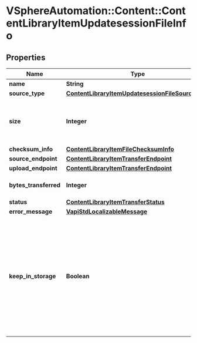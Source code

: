 # VSphereAutomation::Content::ContentLibraryItemUpdatesessionFileInfo

## Properties
Name | Type | Description | Notes
------------ | ------------- | ------------- | -------------
**name** | **String** | The name of the file. | 
**source_type** | [**ContentLibraryItemUpdatesessionFileSourceType**](ContentLibraryItemUpdatesessionFileSourceType.md) |  | 
**size** | **Integer** | The file size, in bytes as received by the server. This {@term field} is guaranteed to be set when the server has completely received the file. | [optional] 
**checksum_info** | [**ContentLibraryItemFileChecksumInfo**](ContentLibraryItemFileChecksumInfo.md) |  | [optional] 
**source_endpoint** | [**ContentLibraryItemTransferEndpoint**](ContentLibraryItemTransferEndpoint.md) |  | [optional] 
**upload_endpoint** | [**ContentLibraryItemTransferEndpoint**](ContentLibraryItemTransferEndpoint.md) |  | [optional] 
**bytes_transferred** | **Integer** | The number of bytes of this file that have been received by the server. | 
**status** | [**ContentLibraryItemTransferStatus**](ContentLibraryItemTransferStatus.md) |  | 
**error_message** | [**VapiStdLocalizableMessage**](VapiStdLocalizableMessage.md) |  | [optional] 
**keep_in_storage** | **Boolean** | Whether or not the file will be kept in storage upon update session completion. The flag is true for most files, and false for metadata files such as manifest and certificate file of update session with library item type OVF. Any file with {@link Info#keepInStorage} set to false will not show up in the list of files returned from {@link content.library.item.File#list} upon update session completion. | [optional] 


